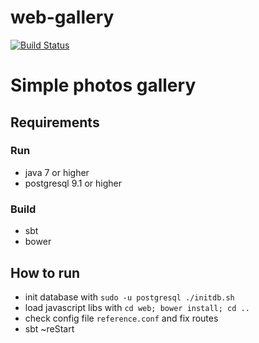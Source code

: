 web-gallery
===========

[![Build Status](https://travis-ci.org/kardapoltsev/web-gallery.svg?branch=master)](https://travis-ci.org/kardapoltsev/web-gallery)

# Simple photos gallery

## Requirements
### Run
- java 7 or higher
- postgresql 9.1 or higher

### Build
- sbt
- bower

## How to run

- init database with `sudo -u postgresql ./initdb.sh`
- load javascript libs with `cd web; bower install; cd ..`
- check config file `reference.conf` and fix routes
- sbt ~reStart